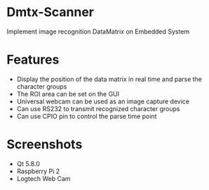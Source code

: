 # Dmtx-Scanner

Implement image recognition DataMatrix on Embedded System

# Features

* Display the position of the data matrix in real time and parse the character groups
* The ROI area can be set on the GUI
* Universal webcam can be used as an image capture device
* Can use RS232 to transmit recognized character groups
* Can use CPIO pin to control the parse time point

# Screenshots

* Qt 5.8.0
* Raspberry Pi 2
* Logtech Web Cam
